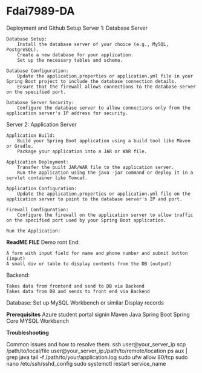 # Fdai7989-DA
Deployment and Github Setup
Server 1: Database Server

    Database Setup:
        Install the database server of your choice (e.g., MySQL, PostgreSQL).
        Create a new database for your application.
        Set up the necessary tables and schema.

    Database Configuration:
        Update the application.properties or application.yml file in your Spring Boot project to include the database connection details.
        Ensure that the firewall allows connections to the database server on the specified port.

    Database Server Security:
        Configure the database server to allow connections only from the application server's IP address for security.

Server 2: Application Server

    Application Build:
        Build your Spring Boot application using a build tool like Maven or Gradle.
        Package your application into a JAR or WAR file.

    Application Deployment:
        Transfer the built JAR/WAR file to the application server.
        Run the application using the java -jar command or deploy it in a servlet container like Tomcat.

    Application Configuration:
        Update the application.properties or application.yml file on the application server to point to the database server's IP and port.

    Firewall Configuration:
        Configure the firewall on the application server to allow traffic on the specified port used by your Spring Boot application.

    Run the Application:

**ReadME FILE**
Demo
ront End:

    A form with input field for name and phone number and submit button (input)
    A small div or table to display contents from the DB (output)

Backend:

    Takes data from frontend and send to DB via Backend 
    Takes data from DB and sends to front end via Backend

Database:
    Set up MySQL Workbench or similar
    Display records
    
**Prerequisites**
Azure student portal signin
Maven
Java
Spring Boot
Spring Core
MYSQL Workbench

**Troubleshooting**

Common issues and how to resolve them.
ssh user@your_server_ip
scp /path/to/local/file user@your_server_ip:/path/to/remote/location
ps aux | grep java
tail -f /path/to/your/application.log
sudo ufw allow 80/tcp
sudo nano /etc/ssh/sshd_config
sudo systemctl restart service_name
